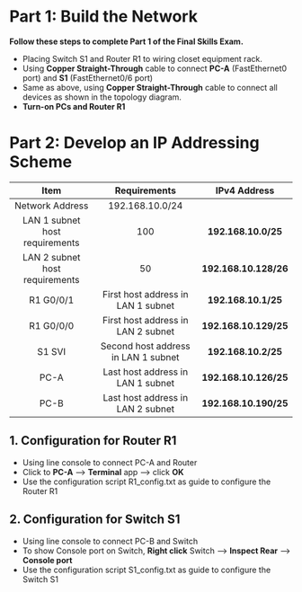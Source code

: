 # Part 1: Build the Network
**Follow these steps to complete Part 1 of the Final Skills Exam.** <br>
- Placing Switch S1 and Router R1 to wiring closet equipment rack.
- Using **Copper Straight-Through** cable to connect **PC-A** (FastEthernet0 port) and **S1** (FastEthernet0/6 port)
- Same as above, using **Copper Straight-Through** cable to connect all devices as shown in the topology diagram.
- **Turn-on PCs and Router R1**

# Part 2: Develop an IP Addressing Scheme

|Item|Requirements|IPv4 Address|
|:---:|:---:|:---:|
|Network Address|192.168.10.0/24||
|LAN 1 subnet host requirements|100|**192.168.10.0/25**|
|LAN 2 subnet host requirements|50|**192.168.10.128/26**|
|R1 G0/0/1|First host address in LAN 1 subnet|**192.168.10.1/25**|
|R1 G0/0/0|First host address in LAN 2 subnet|**192.168.10.129/25**|
|S1 SVI|Second host address in LAN 1 subnet|**192.168.10.2/25**|
|PC-A|Last host address in LAN 1 subnet|**192.168.10.126/25**|
|PC-B|Last host address in LAN 2 subnet|**192.168.10.190/25**|

## 1. Configuration for Router R1
- Using line console to connect PC-A and Router
- Click to **PC-A** --> **Terminal** app --> click **OK**
- Use the configuration script R1_config.txt as guide to configure the Router R1

## 2. Configuration for Switch S1
- Using line console to connect PC-B and Switch
- To show Console port on Switch, **Right click** Switch --> **Inspect Rear** --> **Console port**
- Use the configuration script S1_config.txt as guide to configure the Switch S1
